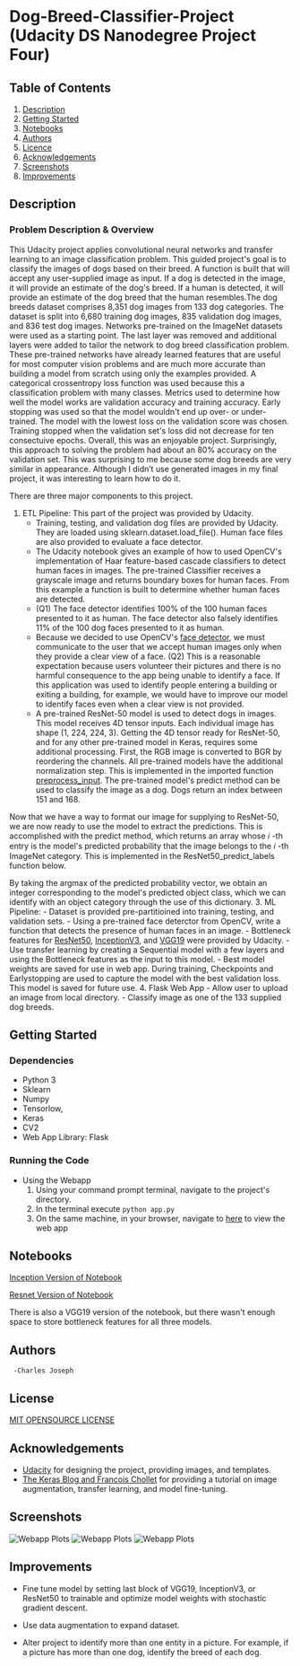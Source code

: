 # Dog-Breed-Classifier-Project (Udacity DS Nanodegree Project Four)

## Table of Contents
1.  [Description](#description)
2.  [Getting Started](#getting-started)
3.  [Notebooks](#notebooks)
4.  [Authors](#authors)
5.  [Licence](#license)
6.  [Acknowledgements](#acknowledgements)
7.  [Screenshots](#screenshots)
8.  [Improvements](#improvements)

## Description
### Problem Description & Overview
This Udacity project applies convolutional neural networks and transfer learning to an image classification problem. This guided project's goal is to classify the images of dogs based on their breed. A function is built that will accept any user-supplied image as input. If a dog is detected in the image, it will provide an estimate of the dog's breed. If a human is detected, it will provide an estimate of the dog breed that the human resembles.The dog breeds dataset comprises 8,351 dog images from 133 dog categories. The dataset is split into 6,680 training dog images, 835 validation dog images, and 836 test dog images. Networks pre-trained on the ImageNet datasets were used as a starting point. The last layer was removed and additional layers were added to tailor the network to dog breed classification problem. These pre-trained networks have already learned features that are useful for most computer vision problems and are much more accurate than building a model from scratch using only the examples provided. A categorical crossentropy loss function was used because this a classification problem with many classes. Metrics used to determine how well the model works are validation accuracy and training accuracy. Early stopping was used so that the model wouldn't end up over- or under-trained. The model with the lowest loss on the validation score was chosen. Training stopped when the validation set's loss did not decrease for ten consectuive epochs. Overall, this was an enjoyable project. Surprisingly, this approach to solving the problem had about an 80% accuracy on the validation set. This was surprising to me because some dog breeds are very similar in appearance. Although I didn’t use generated images in my final project, it was interesting to learn how to do it. 


There are three major components to this project.
1. ETL Pipeline: This part of the project was provided by Udacity.
    - Training, testing, and validation dog files are provided by Udacity. They are loaded using sklearn.dataset.load_file(). Human face files are also provided to evaluate a face detector.
    - The Udacity notebook gives an example of how to used OpenCV's implementation of Haar feature-based cascade classifiers to detect human faces in images. The pre-trained Classifier receives a grayscale image and returns boundary boxes for human faces. From this example a function is built to determine whether human faces are detected.
    - (Q1) The face detector identifies 100% of the 100 human faces presented to it as human. The face detector also falsely identifies 11% of the 100 dog faces presented to it as human.
    -  Because we decided to use OpenCV's [face detector](https://github.com/opencv/opencv/blob/4.x/data/haarcascades/haarcascade_frontalface_alt2.xml), we must communicate to the user that we accept human images only when they provide a clear view of a face. (Q2) This is a reasonable expectation because users volunteer their pictures and there is no harmful consequence to the app being unable to identify a face. If this application was used to identify people entering a building or exiting a building, for example, we would have to improve our model to identify faces even when a clear view is not provided.
    -  A pre-trained ResNet-50 model is used to detect dogs in images. This model receives 4D tensor inputs. Each individual image has shape (1, 224, 224, 3). Getting the 4D tensor ready for ResNet-50, and for any other pre-trained model in Keras, requires some additional processing. First, the RGB image is converted to BGR by reordering the channels. All pre-trained models have the additional normalization step. This is implemented in the imported function [preprocess_input](https://www.tensorflow.org/api_docs/python/tf/keras/applications/resnet50/preprocess_input). The pre-trained model's predict method can be used to classify the image as a dog. Dogs return an index between 151 and 168.

Now that we have a way to format our image for supplying to ResNet-50, we are now ready to use the model to extract the predictions. This is accomplished with the predict method, which returns an array whose  𝑖
 -th entry is the model's predicted probability that the image belongs to the  𝑖
 -th ImageNet category. This is implemented in the ResNet50_predict_labels function below.

By taking the argmax of the predicted probability vector, we obtain an integer corresponding to the model's predicted object class, which we can identify with an object category through the use of this dictionary.
3. ML Pipeline: 
    - Dataset is provided pre-partitioined into training, testing, and validation sets.
    - Using a pre-trained face deterctor from OpenCV, write a function that detects the presence of human faces in an image. 
    - Bottleneck features for [ResNet50](https://keras.io/api/applications/resnet/#resnet50-function), [InceptionV3](https://keras.io/api/applications/inceptionv3/), and [VGG19](https://keras.io/api/applications/vgg/#vgg19-function) were provided by Udacity.
    - Use transfer learning by creating a Sequential model with a few layers and using the Bottleneck features as the input to this model.
    - Best model weights are saved for use in web app. During training, Checkpoints and Earlystopping are used to capture the model with the best validation loss. This model is saved for future use.
4. Flask Web App
    - Allow user to upload an image from local directory. 
    - Classify image as one of the 133 supplied dog breeds.


## Getting Started
### Dependencies

- Python 3
- Sklearn
- Numpy
- Tensorlow,
- Keras
- CV2
- Web App Library: Flask

### Running the Code
- Using the Webapp
    1. Using your command prompt terminal, navigate to the project's directory. 
    2. In the terminal execute `python app.py`
    3. On the same machine, in your browser, navigate to [here](http://127.0.0.1:5000/home) to view the web app

## Notebooks

[Inception Version of Notebook](dog_app_inception.html)

[Resnet Version of Notebook](dog_app_resnet.html)

There is also a VGG19 version of the notebook, but there wasn't enough space to store bottleneck features for all three models.

## Authors
     -Charles Joseph
## License
[MIT OPENSOURCE LICENSE](LICENSE)
## Acknowledgements
- [Udacity](https://www.udacity.com/) for designing the project, providing images, and templates. 
- [The Keras Blog and Francois Chollet](https://blog.keras.io/building-powerful-image-classification-models-using-very-little-data.html) for providing a tutorial on image augmentation, transfer learning, and model fine-tuning.

## Screenshots
![Webapp Plots](Example1_dogapp.png "Webapp Plots")
![Webapp Plots](Example2_dogapp.png "Webapp Plots")
![Webapp Plots](Example3_dogapp.png "Webapp Plots")
    
## Improvements

- Fine tune model by setting last block of VGG19, InceptionV3, or ResNet50 to trainable and optimize model weights with stochastic gradient descent.

- Use data augmentation to expand dataset.

- Alter project to identify more than one entity in a picture. For example, if a picture has more than one dog, identify the breed of each dog. 

